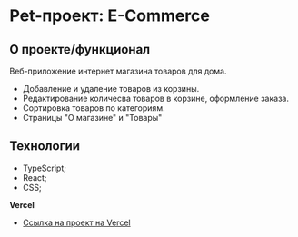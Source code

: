 # Pet-проект: E-Commerce

## О проекте/функционал

Веб-приложение интернет магазина товаров для дома.

- Добавление и удаление товаров из корзины.
- Редактирование количесва товаров в корзине, оформление заказа.
- Сортировка товаров по категориям.
- Страницы "О магазине" и "Товары"

## Технологии

- TypeScript;
- React;
- CSS;

**Vercel**

- [Ссылка на проект на Vercel]()
